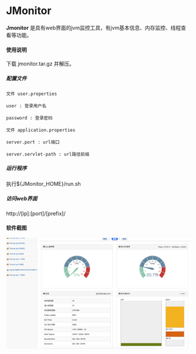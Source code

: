 # JMonitor

**Jmonitor** 是具有web界面的jvm监控工具，有jvm基本信息、内存监控、线程查看等功能。

#### 使用说明
下载 jmonitor.tar.gz 并解压。

##### 配置文件
```
文件 user.properties

user : 登录用户名

password : 登录密码

文件 application.properties

server.port : url端口

server.servlet-path : url路径前缀
```

##### 运行程序
执行${JMonitor_HOME}/run.sh

##### 访问web界面
http://[ip]:[port]/[prefix]/


#### 软件截图

![image](https://github.com/miludedeng/jvm-monitor/blob/master/screenshot.png)




